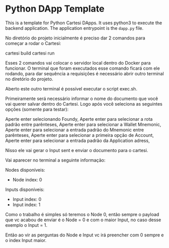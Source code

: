 # Python DApp Template

This is a template for Python Cartesi DApps. It uses python3 to execute the backend application.
The application entrypoint is the `dapp.py` file.

No diretório do projeto inicialmente é preciso dar 2 comandos para começar a rodar o Cartesi:

cartesi build
cartesi run

Esses 2 comandos vai colocar o servidor local dentro do Docker para funcionar. O terminal que foram executados esse comando ficará com ele rodando, para dar sequência a requisições é necessário abrir outro terminal no diretório do projeto.

Aberto este outro terminal é possível executar o script exec.sh.

Primeiramente será necessário informar o nome do documento que você vai querer salvar dentro do Cartesi. Logo após você seleciona as seguintes opções (somente para testar):

Aperte enter selecionando Foundy,
Aperte enter para selecionar a rota padrão entre parênteses,
Aperte enter para selecionar a Wallet Mnemonic,
Aperte enter para selecionar a entrada padrão do Mnemonic entre parênteses,
Aperte enter para selecionar a primeira opção de Account,
Aperte enter para selecionar a entrada padrão da Application adress,

Nisso ele vai gerar o Input sent e enviar o documento para o cartesi.

Vai aparecer no terminal a seguinte informação:

Nodes disponíveis:
- Node index: 0

Inputs disponíveis:
- Input index: 0
- Input index: 1

Como o trabalho é simples só teremos o Node 0, então sempre o payload que vc acabou de enviar é o Node = 0 e com o maior Input, no caso desse exemplo o Input = 1.

Então ao vir as perguntas do Node e Input vc irá preencher com 0 sempre e o index Input maior.

